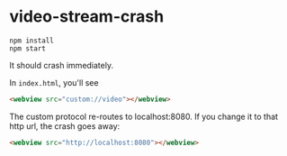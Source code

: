 # video-stream-crash

```
npm install
npm start
```

It should crash immediately.

In `index.html`, you'll see

```html
<webview src="custom://video"></webview>
```

The custom protocol re-routes to localhost:8080. If you change it to that http url, the crash goes away:

```html
<webview src="http://localhost:8080"></webview>
```